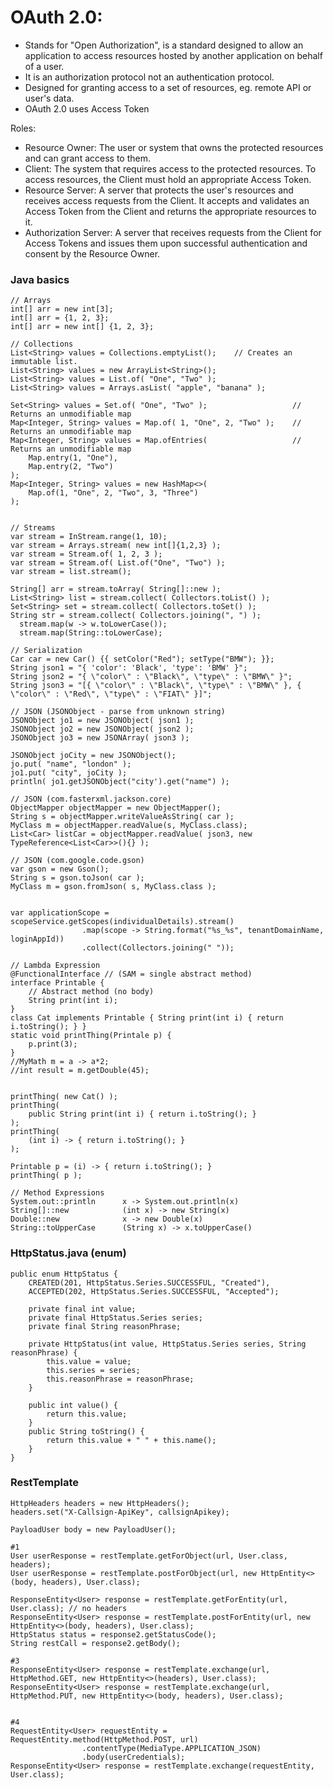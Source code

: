 # OAuth 2.0: 
- Stands for "Open Authorization", is a standard designed to allow an application to access resources hosted by another application on behalf of a user.
- It is an authorization protocol not an authentication protocol.
- Designed for granting access to a set of resources, eg. remote API or user's data.
- OAuth 2.0 uses Access Token

Roles:
- Resource Owner: The user or system that owns the protected resources and can grant access to them.
- Client: The system that requires access to the protected resources. To access resources, the Client must hold an appropriate Access Token.
- Resource Server: A server that protects the user's resources and receives access requests from the Client. It accepts and validates an Access Token from the Client and returns the appropriate resources to it.
- Authorization Server: A server that receives requests from the Client for Access Tokens and issues them upon successful authentication and consent by the Resource Owner.



### Java basics
```
// Arrays
int[] arr = new int[3];
int[] arr = {1, 2, 3};
int[] arr = new int[] {1, 2, 3};

// Collections
List<String> values = Collections.emptyList();    // Creates an immutable list.
List<String> values = new ArrayList<String>();
List<String> values = List.of( "One", "Two" );
List<String> values = Arrays.asList( "apple", "banana" );

Set<String> values = Set.of( "One", "Two" );                   // Returns an unmodifiable map
Map<Integer, String> values = Map.of( 1, "One", 2, "Two" );    // Returns an unmodifiable map
Map<Integer, String> values = Map.ofEntries(                   // Returns an unmodifiable map
    Map.entry(1, "One"),
    Map.entry(2, "Two")
);
Map<Integer, String> values = new HashMap<>( 
    Map.of(1, "One", 2, "Two", 3, "Three")
);


// Streams
var stream = InStream.range(1, 10);
var stream = Arrays.stream( new int[]{1,2,3} );
var stream = Stream.of( 1, 2, 3 );
var stream = Stream.of( List.of("One", "Two") );
var stream = list.stream();

String[] arr = stream.toArray( String[]::new );
List<String> list = stream.collect( Collectors.toList() );
Set<String> set = stream.collect( Collectors.toSet() );
String str = stream.collect( Collectors.joining(", ") );
  stream.map(w -> w.toLowerCase());
  stream.map(String::toLowerCase);

// Serialization
Car car = new Car() {{ setColor("Red"); setType("BMW"); }};
String json1 = "{ 'color': 'Black', 'type': 'BMW' }";
String json2 = "{ \"color\" : \"Black\", \"type\" : \"BMW\" }";
String json3 = "[{ \"color\" : \"Black\", \"type\" : \"BMW\" }, { \"color\" : \"Red\", \"type\" : \"FIAT\" }]";

// JSON (JSONObject - parse from unknown string)
JSONObject jo1 = new JSONObject( json1 );
JSONObject jo2 = new JSONObject( json2 );
JSONObject jo3 = new JSONArray( json3 );

JSONObject joCity = new JSONObject();
jo.put( "name", "london" );
jo1.put( "city", joCity );
println( jo1.getJSONObject("city').get("name") );

// JSON (com.fasterxml.jackson.core)
ObjectMapper objectMapper = new ObjectMapper();
String s = objectMapper.writeValueAsString( car );
MyClass m = objectMapper.readValue(s, MyClass.class);
List<Car> listCar = objectMapper.readValue( json3, new TypeReference<List<Car>>(){} );

// JSON (com.google.code.gson)
var gson = new Gson();
String s = gson.toJson( car );
MyClass m = gson.fromJson( s, MyClass.class );


var applicationScope = scopeService.getScopes(individualDetails).stream()
                .map(scope -> String.format("%s_%s", tenantDomainName, loginAppId))
                .collect(Collectors.joining(" "));

// Lambda Expression
@FunctionalInterface // (SAM = single abstract method)
interface Printable {
    // Abstract method (no body)
    String print(int i);
}
class Cat implements Printable { String print(int i) { return i.toString(); } }
static void printThing(Printale p) {
	p.print(3);
}
//MyMath m = a -> a*2;
//int result = m.getDouble(45);


printThing( new Cat() );
printThing(
	public String print(int i) { return i.toString(); }
);
printThing(
	(int i) -> { return i.toString(); }
);

Printable p = (i) -> { return i.toString(); }
printThing( p );

// Method Expressions
System.out::println      x -> System.out.println(x)
String[]::new            (int x) -> new String(x)
Double::new              x -> new Double(x)
String::toUpperCase      (String x) -> x.toUpperCase()
```

### HttpStatus.java (enum)
```
public enum HttpStatus {
    CREATED(201, HttpStatus.Series.SUCCESSFUL, "Created"),
    ACCEPTED(202, HttpStatus.Series.SUCCESSFUL, "Accepted");

    private final int value;
    private final HttpStatus.Series series;
    private final String reasonPhrase;

    private HttpStatus(int value, HttpStatus.Series series, String reasonPhrase) {
        this.value = value;
        this.series = series;
        this.reasonPhrase = reasonPhrase;
    }

    public int value() {
        return this.value;
    }
    public String toString() {
        return this.value + " " + this.name();
    }
}
```

### RestTemplate
```
HttpHeaders headers = new HttpHeaders();
headers.set("X-Callsign-ApiKey", callsignApikey);

PayloadUser body = new PayloadUser();

#1
User userResponse = restTemplate.getForObject(url, User.class, headers);
User userResponse = restTemplate.postForObject(url, new HttpEntity<>(body, headers), User.class);

ResponseEntity<User> response = restTemplate.getForEntity(url, User.class); // no headers
ResponseEntity<User> response = restTemplate.postForEntity(url, new HttpEntity<>(body, headers), User.class);
HttpStatus status = response2.getStatusCode();
String restCall = response2.getBody();

#3
ResponseEntity<User> response = restTemplate.exchange(url, HttpMethod.GET, new HttpEntity<>(headers), User.class);
ResponseEntity<User> response = restTemplate.exchange(url, HttpMethod.PUT, new HttpEntity<>(body, headers), User.class);


#4
RequestEntity<User> requestEntity = RequestEntity.method(HttpMethod.POST, url)
                .contentType(MediaType.APPLICATION_JSON)
                .body(userCredentials);
ResponseEntity<User> response = restTemplate.exchange(requestEntity, User.class);
```


